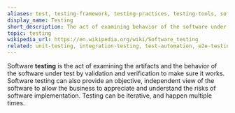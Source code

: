 ```yaml
---
aliases: test, testing-framework, testing-practices, testing-tools, software-testing
display_name: Testing
short_description: The act of examining behavior of the software under test to eliminate bugs and ship with more confidence.
topic: testing
wikipedia_url: https://en.wikipedia.org/wiki/Software_testing
related: unit-testing, integration-testing, test-automation, e2e-testing, fuzzing, smoke-tests, mutation-testing, rspec, regression-testing, xunit
---
```

Software **testing** is the act of examining the artifacts and the behavior of the software under test by validation and verification to make sure it works. Software testing can also provide an objective, independent view of the software to allow the business to appreciate and understand the risks of software implementation. Testing can be iterative, and happen multiple times.
